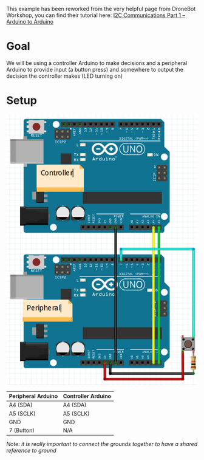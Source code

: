 This example has been reworked from the very helpful page from DroneBot Workshop, you can find their tutorial here: [I2C Communications Part 1 – Arduino to Arduino](https://dronebotworkshop.com/i2c-arduino-arduino/)

# Goal
We will be using a controller Arduino to make decisions and a peripheral Arduino to provide input (a button press) and somewhere to output the decision the controller makes (LED turning on)

# Setup
![Circuit diagram for I2C communication between 2 Arduinos](https://github.com/MicahChubb/ArduinoExamples/blob/main/ArduinoToArduinoI2C/I2cArduinos.png)

| Peripheral Arduino | Controller Arduino |
| ------------- | ------------- |
| A4 (SDA) | A4 (SDA) |
| A5 (SCLK) | A5 (SCLK) |
| GND | GND |
| 7 (Button) | N/A |
*Note: it is really important to connect the grounds together to have a shared reference to ground*
